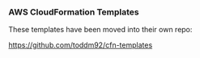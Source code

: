 ### AWS CloudFormation Templates

These templates have been moved into their own repo:

https://github.com/toddm92/cfn-templates
